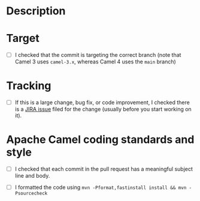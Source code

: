 # Description

<!--
- Write a pull request description that is detailed enough to understand what the pull request does, how, and why.
-->

# Target

- [ ] I checked that the commit is targeting the correct branch (note that Camel 3 uses `camel-3.x`, whereas Camel 4 uses the `main` branch)

# Tracking
- [ ] If this is a large change, bug fix, or code improvement, I checked there is a [JIRA issue](https://issues.apache.org/jira/browse/CAMEL) filed for the change (usually before you start working on it).

<!--
# *Note*: trivial changes like, typos, minor documentation fixes and other small items do not require a JIRA issue. In this case your pull request should address just this issue, without pulling in other changes.
-->

# Apache Camel coding standards and style

- [ ] I checked that each commit in the pull request has a meaningful subject line and body.

<!--  
If you're unsure, you can format the pull request title like `[CAMEL-XXX] Fixes bug in camel-file component`, where you replace `CAMEL-XXX` with the appropriate JIRA issue.
-->

- [ ] I formatted the code using `mvn -Pformat,fastinstall install && mvn -Psourcecheck`

<!-- 
You can run the aforementioned command in your module so that the build auto-formats your code and the source check verifies that is complies with our coding style. This will also be verified as part of the checks and your PR may be rejected if the checkstyle does not pass.

You can learn more about the contribution guidelines at https://github.com/apache/camel/blob/main/CONTRIBUTING.md
-->


